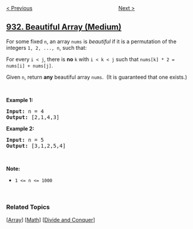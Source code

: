<!--|This file generated by command(leetcode description); DO NOT EDIT.    |-->
<!--+----------------------------------------------------------------------+-->
<!--|@author    openset <openset.wang@gmail.com>                           |-->
<!--|@link      https://github.com/openset                                 |-->
<!--|@home      https://github.com/openset/leetcode                        |-->
<!--+----------------------------------------------------------------------+-->

[< Previous](../minimum-falling-path-sum "Minimum Falling Path Sum")
　　　　　　　　　　　　　　　　
[Next >](../number-of-recent-calls "Number of Recent Calls")

## [932. Beautiful Array (Medium)](https://leetcode.com/problems/beautiful-array "漂亮数组")

<p>For some fixed <code>n</code>, an array <code>nums</code> is <em>beautiful</em> if it is a permutation of the integers <code>1, 2, ..., n</code>, such that:</p>

<p>For every <code>i &lt; j</code>, there is <strong>no</strong>&nbsp;<code>k</code> with <code>i &lt; k &lt; j</code>&nbsp;such that <code>nums[k] * 2 = nums[i] + nums[j]</code>.</p>

<p>Given <code>n</code>, return <strong>any</strong> beautiful array <code>nums</code>.&nbsp; (It is guaranteed that one exists.)</p>

<p>&nbsp;</p>

<p><strong>Example 1:</strong></p>

<pre>
<strong>Input: </strong>n = <span id="example-input-1-1">4</span>
<strong>Output: </strong><span id="example-output-1">[2,1,4,3]</span>
</pre>

<div>
<p><strong>Example 2:</strong></p>

<pre>
<strong>Input: </strong>n = <span id="example-input-2-1">5</span>
<strong>Output: </strong><span>[3,1,2,5,4]</span></pre>

<p>&nbsp;</p>
</div>

<p><strong>Note:</strong></p>

<ul>
	<li><code>1 &lt;= n &lt;= 1000</code></li>
</ul>

<div>
<div>&nbsp;</div>
</div>

### Related Topics
  [[Array](../../tag/array/README.md)]
  [[Math](../../tag/math/README.md)]
  [[Divide and Conquer](../../tag/divide-and-conquer/README.md)]
